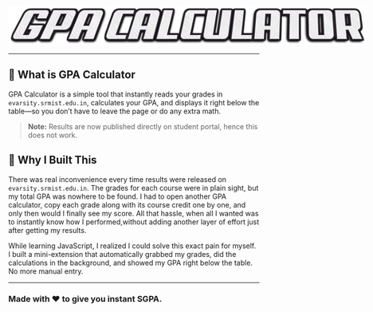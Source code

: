 <div align="center">
  <img src="logo.png" alt="GPA CALCULATOR Logo" style="width: 75vw; max-width: 100vw;">
</div>

---

## 🧠 What is GPA Calculator

GPA Calculator is a simple tool that instantly reads your grades in `evarsity.srmist.edu.in`, calculates your GPA, and displays it right below the table—so you don’t have to leave the page or do any extra math.  
> **Note:** Results are now published directly on student portal, hence this does not work.

## 🌱 Why I Built This
There was real inconvenience every time results were released on `evarsity.srmist.edu.in`. The grades for each course were in plain sight, but my total GPA was nowhere to be found. I had to open another GPA calculator, copy each grade along with its course credit one by one, and only then would I finally see my score. All that hassle, when all I wanted was to instantly know how I performed,without adding another layer of effort just after getting my results.

While learning JavaScript, I realized I could solve this exact pain for myself. I built a mini-extension that automatically grabbed my grades, did the calculations in the background, and showed my GPA right below the table. No more manual entry.



---

### Made with ❤️ to give you instant SGPA.
